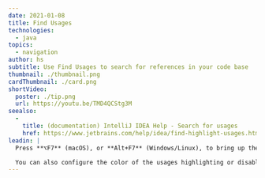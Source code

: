 ```yaml
---
date: 2021-01-08
title: Find Usages
technologies:
  - java
topics:
  - navigation
author: hs
subtitle: Use Find Usages to search for references in your code base
thumbnail: ./thumbnail.png
cardThumbnail: ./card.png
shortVideo:
  poster: ./tip.png
  url: https://youtu.be/TMD4QCStg3M
seealso:
  - 
    title: (documentation) IntelliJ IDEA Help - Search for usages
    href: https://www.jetbrains.com/help/idea/find-highlight-usages.html
leadin: |
  Press **⌥F7** (macOS), or **Alt+F7** (Windows/Linux), to bring up the **Find Usages** tool window. You can search a single file, your whole project, or customise the scope.

  You can also configure the color of the usages highlighting or disable the automatic highlighting of usages.
---
```


